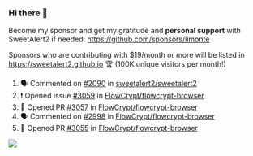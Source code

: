 ### Hi there 👋

Become my sponsor and get my gratitude and **personal support** with SweetAlert2 if needed: https://github.com/sponsors/limonte

Sponsors who are contributing with $19/month or more will be listed in https://sweetalert2.github.io 🏆 (100K unique visitors per month!)

<!--START_SECTION:activity-->
1. 🗣 Commented on [#2090](https://github.com/sweetalert2/sweetalert2/issues/2090) in [sweetalert2/sweetalert2](https://github.com/sweetalert2/sweetalert2)
2. ❗️ Opened issue [#3059](https://github.com/FlowCrypt/flowcrypt-browser/issues/3059) in [FlowCrypt/flowcrypt-browser](https://github.com/FlowCrypt/flowcrypt-browser)
3. 💪 Opened PR [#3057](https://github.com/FlowCrypt/flowcrypt-browser/pull/3057) in [FlowCrypt/flowcrypt-browser](https://github.com/FlowCrypt/flowcrypt-browser)
4. 🗣 Commented on [#2998](https://github.com/FlowCrypt/flowcrypt-browser/issues/2998) in [FlowCrypt/flowcrypt-browser](https://github.com/FlowCrypt/flowcrypt-browser)
5. 💪 Opened PR [#3055](https://github.com/FlowCrypt/flowcrypt-browser/pull/3055) in [FlowCrypt/flowcrypt-browser](https://github.com/FlowCrypt/flowcrypt-browser)
<!--END_SECTION:activity-->

![](https://github-readme-stats.vercel.app/api?username=limonte&theme=vue&show_icons=true)
